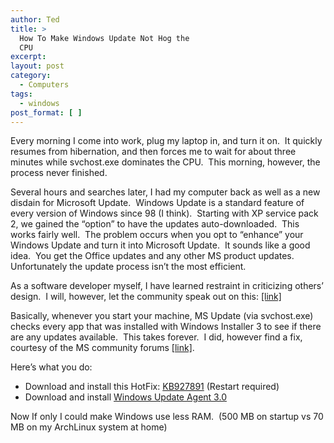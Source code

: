 ```yaml
---
author: Ted
title: >
  How To Make Windows Update Not Hog the
  CPU
excerpt:
layout: post
category:
  - Computers
tags:
  - windows
post_format: [ ]
---
```

Every morning I come into work, plug my laptop in, and turn it on.  It quickly resumes from hibernation, and then forces me to wait for about three minutes while svchost.exe dominates the CPU.  This morning, however, the process never finished.

Several hours and searches later, I had my computer back as well as a new disdain for Microsoft Update.  Windows Update is a standard feature of every version of Windows since 98 (I think).  Starting with XP service pack 2, we gained the “option” to have the updates auto-downloaded.  This works fairly well.  The problem occurs when you opt to “enhance” your Windows Update and turn it into Microsoft Update.  It sounds like a good idea.  You get the Office updates and any other MS product updates.  Unfortunately the update process isn’t the most efficient.

As a software developer myself, I have learned restraint in criticizing others’ design.  I will, however, let the community speak out on this: [[link]][1]

Basically, whenever you start your machine, MS Update (via svchost.exe) checks every app that was installed with Windows Installer 3 to see if there are any updates available.  This takes forever.  I did, however find a fix, courtesy of the MS community forums [[link]][2].

Here’s what you do:

*   Download and install this HotFix: [KB927891][3] (Restart required)
*   Download and install [Windows Update Agent 3.0][4]

Now If only I could make Windows use less RAM.  (500 MB on startup vs 70 MB on my ArchLinux system at home)

 [1]: http://www.microsoft.com/communities/newsgroups/en-us/default.aspx?dg=microsoft.public.windowsupdate&tid=25062243-6614-479b-9a73-e534497e7870&p=1
 [2]: http://www.microsoft.com/communities/newsgroups/en-us/default.aspx?dg=microsoft.public.windowsupdate&tid=518785f4-c21e-4b30-a010-21b854b3438f&p=1
 [3]: http://support.microsoft.com/kb/927891
 [4]: http://download.windowsupdate.com/v7/windowsupdate/redist/standalone/WindowsUpdateAgent30-x86.exe